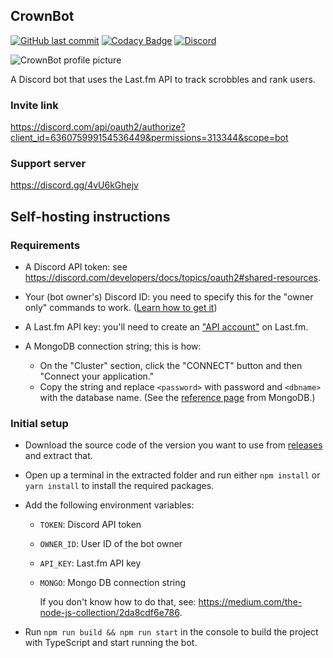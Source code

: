 ## CrownBot

[![GitHub last commit](https://img.shields.io/github/last-commit/d-shaun/CrownBot?style=flat)]()
[![Codacy Badge](https://api.codacy.com/project/badge/Grade/05249f00a07e4a1ca3f816daca6b1094)](https://app.codacy.com/manual/d-shaun/CrownBot)
[![Discord](https://img.shields.io/discord/1001517710917767188.svg?label=Discord)](https://discord.gg/4vU6kGhejv)

![CrownBot profile picture](https://i.imgur.com/a6zovhE.png)

A Discord bot that uses the Last.fm API to track scrobbles and rank users.

### Invite link

<https://discord.com/api/oauth2/authorize?client_id=636075999154536449&permissions=313344&scope=bot>

### Support server

<https://discord.gg/4vU6kGhejv>

## Self-hosting instructions

### Requirements

- A Discord API token: see <https://discord.com/developers/docs/topics/oauth2#shared-resources>.

- Your (bot owner's) Discord ID: you need to specify this for the "owner only" commands to work. ([Learn how to get it](https://support.discord.com/hc/en-us/articles/206346498))

- A Last.fm API key: you'll need to create an ["API account"](https://www.last.fm/api/) on Last.fm.

- A MongoDB connection string; this is how:
  - On the "Cluster" section, click the "CONNECT" button and then "Connect your application."
  - Copy the string and replace `<password>` with password and `<dbname>` with the database name.
    (See the [reference page](https://docs.mongodb.com/manual/reference/connection-string/) from MongoDB.)

### Initial setup

- Download the source code of the version you want to use from [releases](https://github.com/d-shaun/CrownBot/releases) and extract that.
- Open up a terminal in the extracted folder and run either `npm install` or `yarn install` to install the required packages.
- Add the following environment variables:

  - `TOKEN`: Discord API token
  - `OWNER_ID`: User ID of the bot owner
  - `API_KEY`: Last.fm API key
  - `MONGO`: Mongo DB connection string

    If you don't know how to do that, see: <https://medium.com/the-node-js-collection/2da8cdf6e786>.

- Run `npm run build && npm run start` in the console to build the project with TypeScript and start running the bot.
